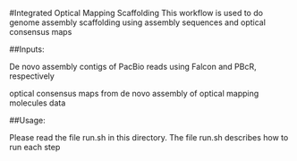 #Integrated Optical Mapping Scaffolding
This workflow is used to do genome assembly scaffolding using assembly sequences and optical consensus maps

##Inputs:

De novo assembly contigs of PacBio reads using Falcon and PBcR, respectively

optical consensus maps from de novo assembly of optical mapping molecules data

##Usage:

Please read the file run.sh in this directory. The file run.sh describes how to run each step 
